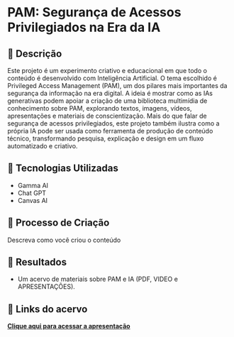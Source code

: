 # PAM: Segurança de Acessos Privilegiados na Era da IA

## 📒 Descrição
Este projeto é um experimento criativo e educacional em que todo o conteúdo é desenvolvido com Inteligência Artificial. O tema escolhido é Privileged Access Management (PAM), um dos pilares mais importantes da segurança da informação na era digital.
A ideia é mostrar como as IAs generativas podem apoiar a criação de uma biblioteca multimídia de conhecimento sobre PAM, explorando textos, imagens, vídeos, apresentações e materiais de conscientização.
Mais do que falar de segurança de acessos privilegiados, este projeto também ilustra como a própria IA pode ser usada como ferramenta de produção de conteúdo técnico, transformando pesquisa, explicação e design em um fluxo automatizado e criativo.

## 🤖 Tecnologias Utilizadas
- Gamma AI
- Chat GPT
- Canvas AI
  
## 🧐 Processo de Criação
Descreva como você criou o conteúdo

## 🚀 Resultados
- Um acervo de materiais sobre PAM e IA (PDF, VIDEO e APRESENTAÇÕES).

## 🔗 Links do acervo

[**Clique aqui para acessar a apresentação**]([https://github.com/digitalinnovationone/lab-natty-or-not/issues/294#issue-3428260276](https://github.com/caio9correa/PAM-IA/blob/fbee9a028d23e17fd786c3101a88415b4636d47f/Acervo/Apresenta%C3%A7%C3%A3o%20-%20PAM%20na%20era%20da%20IA.md))
